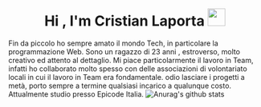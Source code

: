 <h1 align="center">Hi , I'm Cristian Laporta <img src="https://media.giphy.com/media/hvRJCLFzcasrR4ia7z/giphy.gif" width="35"></h1>

Fin da piccolo ho sempre amato il mondo Tech, in particolare la programmazione Web. Sono un ragazzo di 23 anni , estroverso, molto creativo ed attento al dettaglio. Mi piace particolarmente il lavoro in Team, infatti ho collaborato molto spesso con delle associazioni di volontariato locali in cui il lavoro in Team era fondamentale.
odio lasciare i progetti a metà, porto sempre a termine qualsiasi incarico a qualunque costo.
Attualmente studio presso Epicode Italia.
![Anurag's github stats](https://github-readme-stats.vercel.app/api?CristianLaporta=anuraghazra&theme=dark&show_icons=true)
